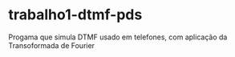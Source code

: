 # trabalho1-dtmf-pds
Progama que simula DTMF usado em telefones, com aplicação da Transoformada de Fourier
